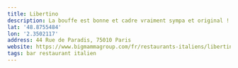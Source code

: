 ```yaml
---
title: Libertino
description: La bouffe est bonne et cadre vraiment sympa et original ! Il y a au sous sol un bar rond qui tourne avec table ou on peut se poser 👌🏻.
lat: '48.8755484'
lon: '2.3502117'
address: 44 Rue de Paradis, 75010 Paris
website: https://www.bigmammagroup.com/fr/restaurants-italiens/libertino
tags: bar restaurant italien
---
```


